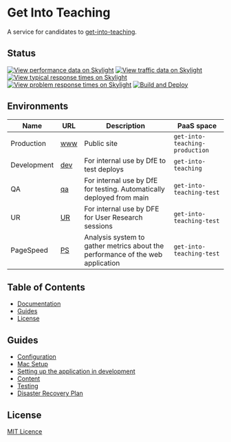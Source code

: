 # Get Into Teaching

A service for candidates to [get-into-teaching](https://getintoteaching.education.gov.uk/). 

## Status

[![View performance data on Skylight](https://badges.skylight.io/status/cCXe4O12iXtO.svg?token=dmQT0j0nuvDKRWL0RSr5ZMr-ARd25yfRzTePxnMsLYU)](https://www.skylight.io/app/applications/cCXe4O12iXtO)
[![View traffic data on Skylight](https://badges.skylight.io/rpm/cCXe4O12iXtO.svg?token=dmQT0j0nuvDKRWL0RSr5ZMr-ARd25yfRzTePxnMsLYU)](https://www.skylight.io/app/applications/cCXe4O12iXtO)
[![View typical response times on Skylight](https://badges.skylight.io/typical/cCXe4O12iXtO.svg?token=dmQT0j0nuvDKRWL0RSr5ZMr-ARd25yfRzTePxnMsLYU)](https://www.skylight.io/app/applications/cCXe4O12iXtO)
[![View problem response times on Skylight](https://badges.skylight.io/problem/cCXe4O12iXtO.svg?token=dmQT0j0nuvDKRWL0RSr5ZMr-ARd25yfRzTePxnMsLYU)](https://www.skylight.io/app/applications/cCXe4O12iXtO)
[![Build and Deploy](https://github.com/DFE-Digital/get-into-teaching-app/actions/workflows/build.yml/badge.svg)](https://github.com/DFE-Digital/get-into-teaching-app/actions/workflows/build.yml)

## Environments

| Name       | URL                                                                     | Description                                                                     | PaaS space                          | 
| ---------- | --------------------------------------------------------------------    | -----------------------------------------------------------------------         | ------------------------------------|
| Production | [www](https://getintoteaching.education.gov.uk/)                        | Public site                                                                     | `get-into-teaching-production`      | 
| Development| [dev](https://get-into-teaching-app-dev.london.cloudapps.digital/)      | For internal use by DfE to test deploys                                         | `get-into-teaching`                 |
| QA         | [qa](https://staging-getintoteaching.education.gov.uk/)                 | For internal use by DfE for testing. Automatically deployed from main           | `get-into-teaching-test`            |   
| UR         | [UR](https://get-into-teaching-app-ur.london.cloudapps.digital)         | For internal use by DFE for User Research sessions                              | `get-into-teaching-test`            |   
| PageSpeed  | [PS](https://get-into-teaching-app-pagespeed.london.cloudapps.digital)  | Analysis system to gather metrics about the performance of the web application  | `get-into-teaching-test`            |   

## Table of Contents

- [Documentation](#documentation)
- [Guides](#guides)
- [License](#license)

## Guides

- [Configuration](/docs/configuration.md)
- [Mac Setup](/docs/mac-setup.md)
- [Setting up the application in development](/docs/setup-development.md)
- [Content](/docs/content.md)
- [Testing](/docs/testing.md)
- [Disaster Recovery Plan](/docs/disaster-recovery.md)

## License

[MIT Licence](LICENCE)
